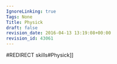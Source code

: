 ```yaml
---
IgnoreLinking: true
Tags: None
Title: Physick
draft: false
revision_date: 2016-04-13 13:19:08+00:00
revision_id: 43061
---
```


#REDIRECT skills#Physick]]
